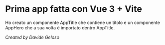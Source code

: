 # Prima app fatta con Vue 3 + Vite

Ho creato un componente AppTitle che contiene un titolo e un componente AppHero che a sua volta è importato dentro AppTitle.

_Created by Davide Geloso_
